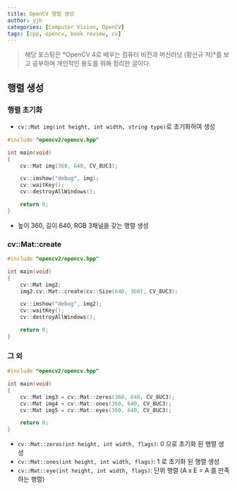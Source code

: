 ```yaml
---
title: OpenCV 행렬 생성
author: yjh
categories: [Computer Vision, OpenCV]
tags: [cpp, opencv, book review, cv]
---
```


> 해당 포스팅은 *OpenCV 4로 배우는 컴퓨터 비전과 머신러닝 (황선규 저)*를 보고 공부하며 개인적인 용도를 위해 정리한 글이다.

## 행렬 생성

### 행렬 초기화

- ```cv::Mat img(int height, int width, string type)```로 초기화하여 생성

```cpp
#include "opencv2/opencv.hpp"

int main(void)
{
    cv::Mat img(360, 640, CV_8UC3);

    cv::imshow("debug", img);
    cv::waitKey();
    cv::destroyAllWindows();

    return 0;
}
```

- 높이 360, 길이 640, RGB 3채널을 갖는 행렬 생성

### cv::Mat::create

```cpp
#include "opencv2/opencv.hpp"

int main(void)
{
    cv::Mat img2;
    img2.cv::Mat::create(cv::Size(640, 360), CV_8UC3);

    cv::imshow("debug", img2);
    cv::waitKey();
    cv::destroyAllWindows();

    return 0;
}

```

### 그 외

```cpp
#include "opencv2/opencv.hpp"

int main(void)
{
    cv::Mat img3 = cv::Mat::zeros(360, 640, CV_8UC3);
    cv::Mat img4 = cv::Mat::ones(360, 640, CV_8UC3);
    cv::Mat img5 = cv::Mat::eyes(360, 640, CV_8UC3);

    return 0;
}
```

- `cv::Mat::zeros(int height, int width, flags)`: 0 으로 초기화 된 행렬 생성
- `cv::Mat::ones(int height, int width, flags)`: 1 로 초기화 된 행렬 생성
- `cv::Mat::eye(int height, int width, flags)`: 단위 행렬 (A x E = A 를 만족하는 행렬)
